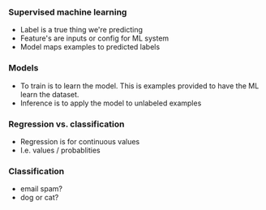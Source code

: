 ### Supervised machine learning
  -  Label is a true thing we're predicting
  -  Feature's are inputs or config for ML system
  -  Model maps examples to predicted labels


### Models
  - To train is to learn the model. This is examples provided to have the ML learn the dataset.
  - Inference is to apply the model to unlabeled examples


### Regression vs. classification
  - Regression is for continuous values
  - I.e. values / probablities

### Classification
  - email spam?
  - dog or cat?